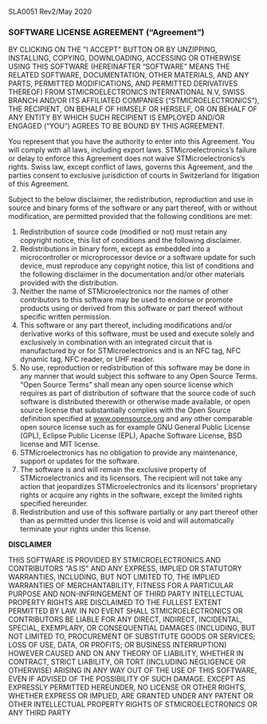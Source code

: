 SLA0051 Rev2/May 2020


### __SOFTWARE LICENSE AGREEMENT (“Agreement”)__ 

BY CLICKING ON THE "I ACCEPT" BUTTON OR BY UNZIPPING, INSTALLING, COPYING, DOWNLOADING, ACCESSING
OR OTHERWISE USING THIS SOFTWARE (HEREINAFTER “SOFTWARE” MEANS THE RELATED SOFTWARE,
DOCUMENTATION, OTHER MATERIALS, AND ANY PARTS, PERMITTED MODIFICATIONS, AND PERMITTED
DERIVATIVES THEREOF) FROM STMICROELECTRONICS INTERNATIONAL N.V, SWISS BRANCH AND/OR ITS
AFFILIATED COMPANIES (“STMICROELECTRONICS”), THE RECIPIENT, ON BEHALF OF HIMSELF OR HERSELF, OR ON
BEHALF OF ANY ENTITY BY WHICH SUCH RECIPIENT IS EMPLOYED AND/OR ENGAGED (“YOU”) AGREES TO BE
BOUND BY THIS AGREEMENT.

You represent that you have the authority to enter into this Agreement. You will comply with all laws, including export laws.
STMicroelectronics’s failure or delay to enforce this Agreement does not waive STMicroelectronics’s rights. Swiss law, except
conflict of laws, governs this Agreement, and the parties consent to exclusive jurisdiction of courts in Switzerland for litigation of
this Agreement.

Subject to the below disclaimer, the redistribution, reproduction and use in source and binary forms of the software or any part
thereof, with or without modification, are permitted provided that the following conditions are met:
1. Redistribution of source code (modified or not) must retain any copyright notice, this list of conditions and the following
disclaimer.
2. Redistributions in binary form, except as embedded into a microcontroller or microprocessor device or a software update
for such device, must reproduce any copyright notice, this list of conditions and the following disclaimer in the
documentation and/or other materials provided with the distribution.
3. Neither the name of STMicroelectronics nor the names of other contributors to this software may be used to endorse or
promote products using or derived from this software or part thereof without specific written permission.
4. This software or any part thereof, including modifications and/or derivative works of this software, must be used and
execute solely and exclusively in combination with an integrated circuit that is manufactured by or for STMicroelectronics
and is an NFC tag, NFC dynamic tag, NFC reader, or UHF reader.
5. No use, reproduction or redistribution of this software may be done in any manner that would subject this software to any
Open Source Terms. “Open Source Terms” shall mean any open source license which requires as part of distribution of
software that the source code of such software is distributed therewith or otherwise made available, or open source license
that substantially complies with the Open Source definition specified at www.opensource.org and any other comparable
open source license such as for example GNU General Public License (GPL), Eclipse Public License (EPL), Apache
Software License, BSD license and MIT license.
6. STMicroelectronics has no obligation to provide any maintenance, support or updates for the software.
7. The software is and will remain the exclusive property of STMicroelectronics and its licensors. The recipient will not take
any action that jeopardizes STMicroelectronics and its licensors' proprietary rights or acquire any rights in the software,
except the limited rights specified hereunder.
8. Redistribution and use of this software partially or any part thereof other than as permitted under this license is void and
will automatically terminate your rights under this license.

__DISCLAIMER__

THIS SOFTWARE IS PROVIDED BY STMICROELECTRONICS AND CONTRIBUTORS "AS IS" AND ANY EXPRESS,
IMPLIED OR STATUTORY WARRANTIES, INCLUDING, BUT NOT LIMITED TO, THE IMPLIED WARRANTIES OF
MERCHANTABILITY, FITNESS FOR A PARTICULAR PURPOSE AND NON-INFRINGEMENT OF THIRD PARTY
INTELLECTUAL PROPERTY RIGHTS ARE DISCLAIMED TO THE FULLEST EXTENT PERMITTED BY LAW. IN NO EVENT
SHALL STMICROELECTRONICS OR CONTRIBUTORS BE LIABLE FOR ANY DIRECT, INDIRECT, INCIDENTAL, SPECIAL,
EXEMPLARY, OR CONSEQUENTIAL DAMAGES (INCLUDING, BUT NOT LIMITED TO, PROCUREMENT OF SUBSTITUTE
GOODS OR SERVICES; LOSS OF USE, DATA, OR PROFITS; OR BUSINESS INTERRUPTION) HOWEVER CAUSED AND
ON ANY THEORY OF LIABILITY, WHETHER IN CONTRACT, STRICT LIABILITY, OR TORT (INCLUDING NEGLIGENCE OR
OTHERWISE) ARISING IN ANY WAY OUT OF THE USE OF THIS SOFTWARE, EVEN IF ADVISED OF THE POSSIBILITY
OF SUCH DAMAGE.
EXCEPT AS EXPRESSLY PERMITTED HEREUNDER, NO LICENSE OR OTHER RIGHTS, WHETHER EXPRESS OR
IMPLIED, ARE GRANTED UNDER ANY PATENT OR OTHER INTELLECTUAL PROPERTY RIGHTS OF
STMICROELECTRONICS OR ANY THIRD PARTY